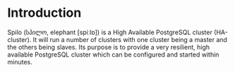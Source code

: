 Introduction
============
Spilo (სპილო, elephant [spiːlɒ]) is a High Available PostgreSQL cluster (HA-cluster). It will run a number of clusters with one cluster being a master and the others being slaves. Its purpose is to provide a very resilient, high available PostgreSQL cluster which can be configured and started within minutes.
